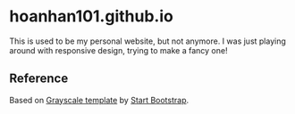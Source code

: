 # hoanhan101.github.io

This is used to be my personal website, but not anymore. I was just playing around with responsive design, trying to make a fancy one!

## Reference
Based on [Grayscale template](http://startbootstrap.com/template-overviews/grayscale/) by [Start Bootstrap](http://startbootstrap.com/).

